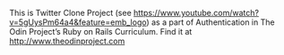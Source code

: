 This is Twitter Clone Project (see https://www.youtube.com/watch?v=5gUysPm64a4&feature=emb_logo) as a part of Authentication in The Odin Project’s Ruby on Rails Curriculum. Find it at http://www.theodinproject.com

